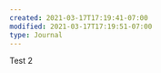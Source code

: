 ```yaml
---
created: 2021-03-17T17:19:41-07:00
modified: 2021-03-17T17:19:51-07:00
type: Journal
---
```


Test 2